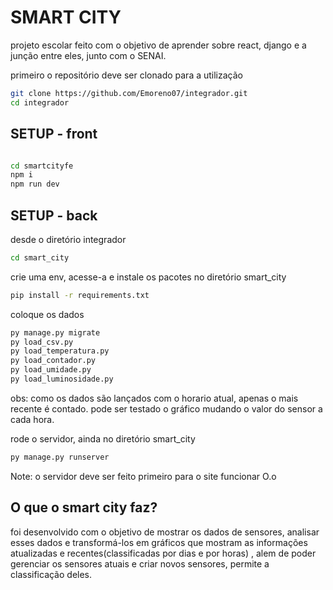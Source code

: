 <h1>SMART CITY</h1>

projeto escolar feito com o objetivo de aprender sobre react, django e a junção entre eles, junto com o SENAI.

<p>primeiro o repositório deve ser clonado para a utilização</p>

```bash
git clone https://github.com/Emoreno07/integrador.git
cd integrador
```
<h2>SETUP - front</h2>

```bash

cd smartcityfe 
npm i 
npm run dev
```

<h2>SETUP - back</h2>
<p>desde o diretório integrador</p>

```bash
cd smart_city
```
<p>crie uma env, acesse-a e instale os pacotes no diretório smart_city</p>

```bash
pip install -r requirements.txt
```

<p>coloque os dados</p>

```bash
py manage.py migrate
py load_csv.py
py load_temperatura.py
py load_contador.py
py load_umidade.py
py load_luminosidade.py
```
<p>obs: como os dados são lançados com o horario atual, apenas o mais recente é contado. pode ser testado o gráfico mudando o valor do sensor a cada hora.</p>
<p>rode o servidor, ainda no diretório smart_city</p>

```bash
py manage.py runserver
```

<p>Note: o servidor deve ser feito primeiro para o site funcionar O.o</p>

<h2>O que o smart city faz?</h2>

<p>foi desenvolvido com o objetivo de mostrar os dados de sensores, analisar esses dados e transformá-los em gráficos que mostram as informações atualizadas e recentes(classificadas por dias e por horas) , alem de poder gerenciar os sensores atuais e criar novos sensores, permite a classificação deles.</p>
